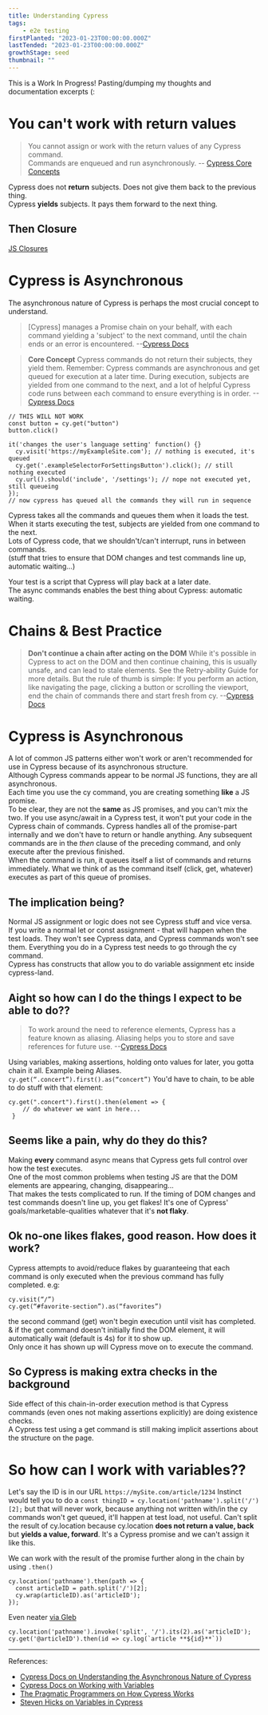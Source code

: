 ```yaml
---
title: Understanding Cypress
tags: 
    - e2e testing
firstPlanted: "2023-01-23T00:00:00.000Z"
lastTended: "2023-01-23T00:00:00.000Z"
growthStage: seed
thumbnail: ""
---
```

This is a Work In Progress!
Pasting/dumping my thoughts and documentation excerpts (: 

# You can't work with return values
> You cannot assign or work with the return values of any Cypress command.  
> Commands are enqueued and run asynchronously. -- [Cypress Core Concepts](https://docs.cypress.io/guides/core-concepts/variables-and-aliases)

Cypress does not **return** subjects. Does not give them back to the previous thing.  
Cypress **yields** subjects. It pays them forward to the next thing.

## Then Closure
[JS Closures](https://developer.mozilla.org/en-US/docs/Web/JavaScript/Closures)

# Cypress is Asynchronous
The asynchronous nature of Cypress is perhaps the most crucial concept to understand.  
> [Cypress] manages a Promise chain on your behalf, with each command yielding a 'subject' to the next command, until the chain ends or an error is encountered. --[Cypress Docs](https://docs.cypress.io/guides/core-concepts/introduction-to-cypress#Commands-Are-Asynchronous)

> **Core Concept**
> Cypress commands do not return their subjects, they yield them. Remember: Cypress commands are asynchronous and get queued for execution at a later time. During execution, subjects are yielded from one command to the next, and a lot of helpful Cypress code runs between each command to ensure everything is in order. --[Cypress Docs](https://docs.cypress.io/guides/core-concepts/introduction-to-cypress#Commands-Are-Asynchronous)

```
// THIS WILL NOT WORK
const button = cy.get("button")
button.click()
```



```
it('changes the user's language setting' function() {}
  cy.visit('https://myExampleSite.com'); // nothing is executed, it's queued
  cy.get('.exampleSelectorForSettingsButton').click(); // still nothing executed
  cy.url().should('include', '/settings'); // nope not executed yet, still queueing
});
// now cypress has queued all the commands they will run in sequence
```

Cypress takes all the commands and queues them when it loads the test.  
When it starts executing the test, subjects are yielded from one command to the next.  
Lots of Cypress code, that we shouldn't/can't interrupt, runs in between commands.  
(stuff that tries to ensure that DOM changes and test commands line up, automatic waiting...)

Your test is a script that Cypress will play back at a later date.  
The async commands enables the best thing about Cypress: automatic waiting.

# Chains & Best Practice

> **Don't continue a chain after acting on the DOM**
> While it's possible in Cypress to act on the DOM and then continue chaining, this is usually unsafe, and can lead to stale elements. See the Retry-ability Guide for more details.
> But the rule of thumb is simple: If you perform an action, like navigating the page, clicking a button or scrolling the viewport, end the chain of commands there and start fresh from cy. --[Cypress Docs](https://docs.cypress.io/guides/core-concepts/introduction-to-cypress#Commands-Are-Asynchronous)

# Cypress is Asynchronous
A lot of common JS patterns either won't work or aren't recommended for use in Cypress because of its asynchronous structure.  
Although Cypress commands appear to be normal JS functions, they are all asynchronous.  
Each time you use the cy command, you are creating something **like** a JS promise.  
To be clear, they are not the **same** as JS promises, and you can't mix the two. If you use async/await in a Cypress test, it won't put your code in the Cypress chain of commands. 
Cypress handles all of the promise-part internally and we don't have to return or handle anything.
Any subsequent commands are in the *then* clause of the preceding command, and only execute after the previous finished.  
When the command is run, it queues itself a list of commands and returns immediately. What we think of as the command itself (click, get, whatever) executes as part of this queue of promises.

## The implication being?
Normal JS assignment or logic does not see Cypress stuff and vice versa.  
If you write a normal let or const assignment - that will happen when the test loads. They won't see Cypress data, and Cypress commands won't see them. 
Everything you do in a Cypress test needs to go through the cy command.  
Cypress has constructs that allow you to do variable assignment etc inside cypress-land.  

## Aight so how can I do the things I expect to be able to do?? 

> To work around the need to reference elements, Cypress has a feature known as aliasing. Aliasing helps you to store and save references for future use. --[Cypress Docs](https://docs.cypress.io/guides/core-concepts/introduction-to-cypress#Commands-Are-Asynchronous)

Using variables, making assertions, holding onto values for later, you gotta chain it all. 
Example being Aliases. `cy.get(“.concert”).first().as(“concert”)`
You'd have to chain, to be able to do stuff with that element: 
```
cy.get(".concert").first().then(element => {
​    // do whatever we want in here...
​ }
```

## Seems like a pain, why do they do this? 
Making **every** command async means that Cypress gets full control over how the test executes.  
One of the most common problems when testing JS are that the DOM elements are appearing, changing, disappearing...  
That makes the tests complicated to run. If the timing of DOM changes and test commands doesn't line up, you get flakes! 
It's one of Cypress' goals/marketable-qualities whatever that it's **not flaky**. 

## Ok no-one likes flakes, good reason. How does it work? 
Cypress attempts to avoid/reduce flakes by guaranteeing that each command is only executed when the previous command has fully completed. 
e.g: 
```
cy.visit(“/”)
cy.get(“#favorite-section”).as(“favorites”)
```
the second command (get) won't begin execution until visit has completed.  
& if the get command doesn't initially find the DOM element, it will automatically wait (default is 4s) for it to show up.  
Only once it has shown up will Cypress move on to execute the command. 

## So Cypress is making extra checks in the background
Side effect of this chain-in-order execution method is that Cypress commands (even ones not making assertions explicitly) are doing existence checks.  
A Cypress test using a get command is still making implicit assertions about the structure on the page.


# So how can I work with variables?? 

Let's say the ID is in our URL `https://mySite.com/article/1234`
Instinct would tell you to do a `const thingID = cy.location('pathname').split('/')[2];` but that will never work, because anything not written with/in the cy commands won't get queued, it'll happen at test load, not useful. Can't split the result of cy.location because cy.location **does not return a value, back** but **yields a value, forward**. It's a Cypress promise and we can't assign it like this.  

We can work with the result of the promise further along in the chain by using `.then()`
```
cy.location('pathname').then(path => {
  const articleID = path.split('/')[2];
  cy.wrap(articleID).as('articleID');
});
```

Even neater [via Gleb](https://dev.to/bahmutov/comment/ll1o)
```
cy.location('pathname').invoke('split', '/').its(2).as('articleID');
cy.get('@articleID').then(id => cy.log(`article **${id}**`))
```

---
References: 
- [Cypress Docs on Understanding the Asynchronous Nature of Cypress](https://learn.cypress.io/cypress-fundamentals/understanding-the-asynchronous-nature-of-cypress)
- [Cypress Docs on Working with Variables](https://docs.cypress.io/guides/core-concepts/variables-and-aliases)
- [The Pragmatic Programmers on How Cypress Works](https://medium.com/pragmatic-programmers/understanding-how-cypress-works-c0b2aa85be89)
- [Steven Hicks on Variables in Cypress](https://www.stevenhicks.me/blog/2020/02/working-with-variables-in-cypress-tests/)

